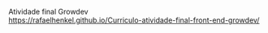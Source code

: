 Atividade final Growdev
<href><br>https://rafaelhenkel.github.io/Curriculo-atividade-final-front-end-growdev/</href>
